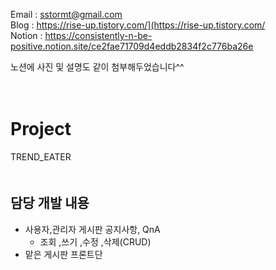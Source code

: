 
Email : sstormt@gmail.com  
Blog : https://rise-up.tistory.com/](https://rise-up.tistory.com/  
Notion : https://consistently-n-be-positive.notion.site/ce2fae71709d4eddb2834f2c776ba26e  
  
노션에 사진 및 설명도 같이 첨부해두었습니다^^  
  
　    
# Project
TREND_EATER  
　  




## 담당 개발 내용

- 사용자,관리자 게시판 공지사항, QnA  
   - 조회 ,쓰기 ,수정 ,삭제(CRUD)  
- 맡은 게시판 프론트단  




